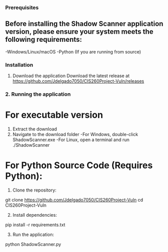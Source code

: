 
### Prerequisites

## Before installing the Shadow Scanner application version, please ensure your system meets the following requirements:

-Windows/Linux/macOS
-Python (If you are running from source)

### Installation

1. Download the application
Download the latest release at https://github.com/Jdelgado7050/CIS260Project-Vuln/releases

### 2. Running the application

# For executable version
1. Extract the download
2. Navigate to the download folder
   -For Windows, double-click ShadowScanner.exe
   -For Linux, open a terminal and run ./ShadowScanner

# For Python Source Code (Requires Python):

1. Clone the repository:

git clone https://github.com/Jdelgado7050/CIS260Project-Vuln
cd CIS260Project-Vuln

2. Install dependencies:

pip install -r requirements.txt

3. Run the application:

python ShadowScanner.py




















